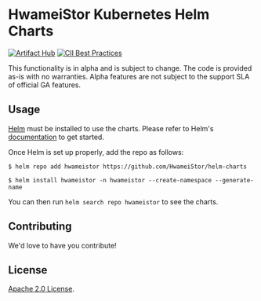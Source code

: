 # HwameiStor Kubernetes Helm Charts

[![Artifact Hub](https://img.shields.io/endpoint?url=https://artifacthub.io/badge/repository/charts-test-1)](https://artifacthub.io/packages/search?repo=charts-test-1) [![CII Best Practices](https://bestpractices.coreinfrastructure.org/projects/5624/badge)](https://bestpractices.coreinfrastructure.org/projects/5624)

This functionality is in alpha and is subject to change. The code is provided as-is with no warranties. Alpha features are not subject to the support SLA of official GA features.

## Usage

[Helm](https://helm.sh) must be installed to use the charts.
Please refer to Helm's [documentation](https://helm.sh/docs/) to get started.

Once Helm is set up properly, add the repo as follows:

```console
$ helm repo add hwameistor https://github.com/HwameiStor/helm-charts

$ helm install hwameistor -n hwameistor --create-namespace --generate-name
```

You can then run `helm search repo hwameistor` to see the charts.

## Contributing

We'd love to have you contribute!

## License

<!-- Keep full URL links to repo files because this README syncs from main to gh-pages.  -->
[Apache 2.0 License](https://github.com/hwameistor/helm-charts/blob/helm/LICENSE).
